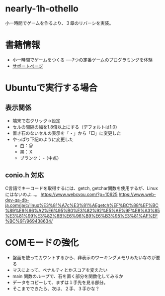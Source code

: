 # nearly-1h-othello
小一時間でゲームを作るより、３章のリバーシを実装。

# 書籍情報
* 小一時間でゲームをつくる ──7つの定番ゲームのプログラミングを体験
* [サポートページ](https://gihyo.jp/book/2022/978-4-297-12745-9/support)

# Ubuntuで実行する場合
## 表示関係
* 端末で右クリック→設定
* セルの間隔の幅を1.8倍以上にする（デフォルトは1.0）
* 置き石のないセルの表示を「・」から「□」に変更した
* やっぱり下記のように変更した
  * 白：＠
  * 黒：Ｘ
  * ブランク：・（中点）

## conio.h 対応
C言語でキーコードを取得するには、getch, getchar関数を使用するが、Linuxにはないのよ…。
https://www.webcyou.com/?p=10625
https://www.web-dev-qa-db-ja.com/ja/c/linux%E3%81%A7c%E3%81%AEgetch%EF%BC%88%EF%BC%89%E9%96%A2%E6%95%B0%E3%82%92%E5%AE%9F%E8%A3%85%E3%81%99%E3%82%8B%E6%96%B9%E6%B3%95%E3%81%AF%EF%BC%9F/969438634/

# COMモードの強化
* 盤面を使ってカウントするから、非表示のワーキングメモリみたいなのが要る
* マスによって、ペナルティとかスコアを変えたい
* main 関数のループで、石を置く部分を関数化してみるか
* データをコピーして、まずは１手先を見る部分。
* そこまでできたら、次は、２手、３手かな？